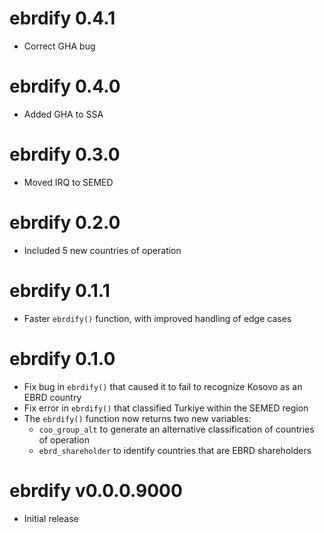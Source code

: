 # ebrdify 0.4.1

* Correct GHA bug

# ebrdify 0.4.0

* Added GHA to SSA 

# ebrdify 0.3.0

* Moved IRQ to SEMED 

# ebrdify 0.2.0

* Included 5 new countries of operation 

# ebrdify 0.1.1

* Faster `ebrdify()` function, with improved handling of edge cases

# ebrdify 0.1.0

* Fix bug in `ebrdify()` that caused it to fail to recognize Kosovo as an EBRD country
* Fix error in `ebrdify()` that classified Turkiye within the SEMED region
* The `ebrdify()` function now returns two new variables:
  * `coo_group_alt` to generate an alternative classification of countries of operation
  * `ebrd_shareholder` to identify countries that are EBRD shareholders
  
# ebrdify v0.0.0.9000 

* Initial release
